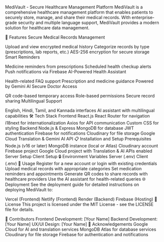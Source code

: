 MediVault - Secure Healthcare Management Platform
MediVault is a comprehensive healthcare management platform that enables patients to securely store, manage, and share their medical records. With enterprise-grade security and multiple language support, MediVault provides a modern solution for healthcare data management.

🚀 Features
Secure Medical Records Management

Upload and view encrypted medical history
Categorize records by type (prescriptions, lab reports, etc.)
AES-256 encryption for secure storage
Smart Reminders

Medicine reminders from prescriptions
Scheduled health checkup alerts
Push notifications via Firebase
AI-Powered Health Assistant

Health-related FAQ support
Prescription and medicine guidance
Powered by Gemini AI
Secure Doctor Access

QR code-based temporary access
Role-based permissions
Secure record sharing
Multilingual Support

English, Hindi, Tamil, and Kannada interfaces
AI assistant with multilingual capabilities
🛠️ Tech Stack
Frontend
React.js
React Router for navigation
i18next for internationalization
Axios for API communication
Custom CSS for styling
Backend
Node.js & Express
MongoDB for database
JWT authentication
Firebase for notifications
Cloudinary for file storage
Google Cloud Translation & Gemini AI API
📋 Installation and Setup
Prerequisites
Node.js (v16 or later)
MongoDB instance (local or Atlas)
Cloudinary account
Firebase project
Google Cloud project with Translation & AI APIs enabled
Server Setup
Client Setup
🔒 Environment Variables
Server (.env)
Client (.env)
📱 Usage
Register for a new account or login with existing credentials
Upload medical records with appropriate categories
Set medication reminders and appointments
Generate QR codes to share records with healthcare providers
Use the AI assistant for health-related queries
🌐 Deployment
See the deployment guide for detailed instructions on deploying MediVault to:

Vercel (Frontend)
Netlify (Frontend)
Render (Backend)
Firebase (Hosting)
📄 License
This project is licensed under the MIT License - see the LICENSE file for details.

👥 Contributors
Frontend Development: [Your Name]
Backend Development: [Your Name]
UX/UI Design: [Your Name]
🙏 Acknowledgements
Google Cloud for AI and translation services
MongoDB Atlas for database services
Cloudinary for file storage
Firebase for authentication and notifications
